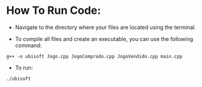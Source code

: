 # How To Run Code:

- Navigate to the directory where your files are located using the terminal.

- To compile all files and create an executable, you can use the following command:

`g++ -o ubisoft Jogo.cpp JogoComprado.cpp JogoVendido.cpp main.cpp`

- To run:

`./ubisoft`